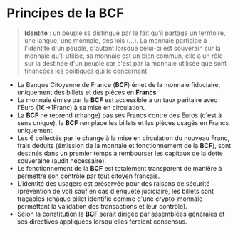 # Principes de la BCF

> **Identité** : un peuple se distingue par le fait qu'il partage un territoire, une langue, une monnaie, des lois (...). La monnaie participe à l'identité d'un peuple, d'autant lorsque celui-ci est souverain sur la monnaie qu'il utilise, sa monnaie est un bien commun, elle a un rôle sur la destinée d'un peuple car c'est par la monnaie utilisée que sont financées les politiques qui le concernent. 

- La Banque Citoyenne de France (**BCF**) émet de la monnaie fiduciaire, uniquement des billets et des pièces en **Francs**. 
- La monnaie émise par la **BCF** est accessible à un taux paritaire avec l'Euro (1€-\>1Franc) à sa mise en circulation. 
- La **BCF** ne reprend (change) pas ses Francs contre des Euros (c'est à sens unique), la **BCF** remplace les billets et les pièces usagés en Francs uniquement.
- Les € collectés par le change à la mise en circulation du nouveau Franc, frais déduits (émission de la monnaie et fonctionnement de la **BCF**), sont destinés dans un premier temps à rembourser les capitaux de la dette souveraine (audit nécessaire). 
- Le fonctionnement de la **BCF** est totalement transparent de manière à permettre son contrôle par tout citoyen français.
- L'identité des usagers est préservée pour des raisons de sécurité (prévention de vol) sauf en cas d'enquête judiciaire, les billets sont traçables (chaque billet identifié comme d'une crypto-monnaie permettant la validation des transactions et leur contrôle).
- Selon la constitution la **BCF** serait dirigée par assemblées générales et ses directives appliquées lorsqu'elles feraient consensus. 